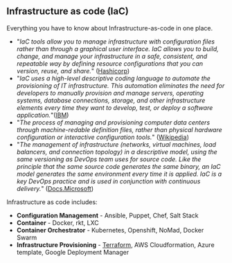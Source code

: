 ## Infrastructure as code (**IaC**)
Everything you have to know about Infrastructure-as-code in one place.
  - "*IaC tools allow you to manage infrastructure with configuration files rather than through a graphical user interface. IaC allows you to build, change, and manage your infrastructure in a safe, consistent, and repeatable way by defining resource configurations that you can version, reuse, and share.*" ([Hashicorp](https://learn.hashicorp.com/tutorials/terraform/infrastructure-as-code))
  - "*IaC uses a high-level descriptive coding language to automate the provisioning of IT infrastructure. This automation eliminates the need for developers to manually provision and manage servers, operating systems, database connections, storage, and other infrastructure elements every time they want to develop, test, or deploy a software application.*"([IBM](https://www.ibm.com/cloud/learn/infrastructure-as-code))
  - "*The process of managing and provisioning computer data centers through machine-redable definition files, rather than physical hardware configuration or interactive configuration tools.*" ([Wikipedia](https://en.wikipedia.org/wiki/Infrastructure_as_code))
  - "*The management of infrastructure (networks, virtual machines, load balancers, and connection topology) in a descriptive model, using the same versioning as DevOps team uses for source code. Like the principle that the same source code generates the same binary, an IaC model generates the same environment every time it is applied. IaC is a key DevOps practice and is used in conjunction with continuous delivery.*" ([Docs.Microsoft](https://docs.microsoft.com/en-us/devops/deliver/what-is-infrastructure-as-code))

Infrastructure as code includes:
  - **Configuration Management** - Ansible, Puppet, Chef, Salt Stack
  - **Container** - Docker, rkt, LXC
  - **Container Orchestrator** - Kubernetes, Openshift, NoMad, Docker Swarm
  - **Infrastructure Provisioning** - [Terraform](/terraform.md), AWS Cloudformation, Azure template, Google Deployment Manager
